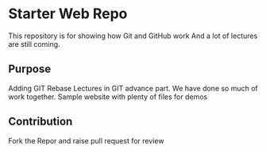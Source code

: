 # Starter Web Repo

This repository is for showing how Git and GitHub work
And a lot of lectures are still coming.

## Purpose
Adding GIT Rebase Lectures in GIT advance part. We have done so much of work together.
Sample website with plenty of files for demos

## Contribution 
Fork the Repor and raise pull request for review
